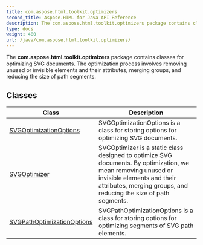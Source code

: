 ```yaml
---
title: com.aspose.html.toolkit.optimizers
second_title: Aspose.HTML for Java API Reference
description: The com.aspose.html.toolkit.optimizers package contains classes for optimizing SVG documents. The optimization process involves removing unused or invisible elements and their attributes merging groups and reducing the size of path segments
type: docs
weight: 480
url: /java/com.aspose.html.toolkit.optimizers/
---
```

The **com.aspose.html.toolkit.optimizers** package contains classes for optimizing SVG documents. The optimization process involves removing unused or invisible elements and their attributes, merging groups, and reducing the size of path segments.

## Classes

| Class | Description |
| --- | --- |
| [SVGOptimizationOptions](./svgoptimizationoptions/) | SVGOptimizationOptions is a class for storing options for optimizing SVG documents. |
| [SVGOptimizer](./svgoptimizer/) | SVGOptimizer is a static class designed to optimize SVG documents. By optimization, we mean removing unused or invisible elements and their attributes, merging groups, and reducing the size of path segments. |
| [SVGPathOptimizationOptions](./svgpathoptimizationoptions/) | SVGPathOptimizationOptions is a class for storing options for optimizing segments of SVG path elements. |
